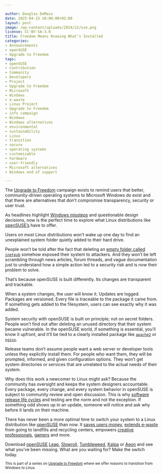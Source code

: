 ```yaml
---

author: Douglas DeMaio
date: 2025-04-15 10:00:00+02:00
layout: post
image: /wp-content/uploads/2024/12/use.png
license: CC-BY-SA-3.0
title: Freedom Means Knowing What’s Installed
categories:
- Announcements
- openSUSE
- Upgrade to Freedom
tags:
- openSUSE
- Contribution
- Community
- Developers
- Project
- Upgrade to Freedom
- Microsoft
- Windows
- e-waste
- Linux Project
- Upgrade to Freedom 
- info campaign
- Windows
- Windows alternatives
- environmental 
- sustainability
- Linux 
- transition
- secure 
- operating systems 
- customizable 
- hardware
- user-friendly 
- Microsoft alternatives
- Windows end of support

---
```



The [Upgrade to Freedom](https://news.opensuse.org/category/upgrade-to-freedom) campaign exists to remind users that better, community-driven operating systems to Microsoft Windows do exist and that there are alternatives that don’t compromise transparency, security or user trust.


As headlines highlight [Windows missteps](https://news.opensuse.org/2025/02/28/linux-has-no-locks/) and questionable design decisions, now is the perfect time to explore what Linux distributions like [openSUSE’s](https://get.opensuse.org/) have to offer.


Users on most Linux distributions won’t wake up one day to find an unexplained system folder quietly added to their hard drive.


People won’t be told after the fact that deleting an [empty folder called `inetpub`](https://www.cnet.com/tech/services-and-software/if-you-deleted-this-weird-new-folder-in-windows-you-need-to-put-it-back-heres-how/) somehow exposed their system to attackers. And they won’t be left scrambling through news articles, forum threads, and vague documentation just to understand how a simple action led to a security risk and is now their problem to solve.


That’s because openSUSE is built differently. Its changes are transparent and trackable.


When a system changes, the user will know it. Updates are logged. Packages are versioned. Every file is traceable to the package it came from. If something gets added to the filesystem, users can see exactly why it was added.


System security with openSUSE is built on principle; not on secret folders. People won’t find out after deleting an unused directory that their system became vulnerable. In the openSUSE world, if something is essential, you’ll know it upfront, and it’ll be tied to a clearly installed package like [`apache2`](https://httpd.apache.org/) or [`nginx`](https://nginx.org/).


Release teams don’t assume people want a web server or developer tools unless they explicitly install them. For people who want them, they will be prompted, informed, and given configuration options. They won’t get system directories or services that are unrelated to the actual needs of their system.


Why does this work a newcomer to Linux might ask? Because the community has oversight and keeps the system designers accountable. Every package, every change, and every system behavior in openSUSE is subject to community review and open discussion. This is why [software release life cycles](https://en.wikipedia.org/wiki/Software_release_life_cycle) and testing are the norm and not the exception. If something odd shows up in an update, someone will notice and ask why before it lands on their machine.


There has never been a more optimal time to switch your system to a Linux distribution like [openSUSE](https://get.opensuse.org/) than now. It [saves users money](https://news.opensuse.org/2025/03/21/choose-freedom-not-trailware/), [extends e-waste](https://news.opensuse.org/2025/04/14/replace-windows-not-your-device/) from going to landfills and recycling centers, empowers [creative professionals](https://news.opensuse.org/2024/12/03/opensuse-empowers-pros/), [gamers](https://news.opensuse.org/2025/01/16/gaming-on-linux-how-os-stacks-up/) and more.

Download [openSUSE](https://get.opensuse.org/) [Leap](https://get.opensuse.org/leap/), [Slowroll](https://en.opensuse.org/Portal:Slowroll), [Tumbleweed](https://get.opensuse.org/tumbleweed/), [Kalpa](https://kalpadesktop.org/) or [Aeon](https://aeondesktop.org) and see what you've been missing. What are you waiting for? Make the switch today.

<small> This is part of a series on [Upgrade to Freedom](https://news.opensuse.org/category/upgrade-to-freedom) where we offer reasons to transition from Windows to Linux.</small>

<meta name="openSUSE, Open Source, development, Windows 10 end of support, Linux transition, Upgrade to Freedom campaign, Linux distributions, e-waste reduction, hardware sustainability, Ubuntu, Fedora, AlmaLinux, environmental benefits, secure operating systems, customizable Linux, Joanna Murzyn, KDE Akademy, electronic waste, open source, Linux alternatives, computer longevity, user-friendly Linux, live tutorials, ISO installation, Leap, Tumbleweed, Linux gaming, Linux for developers, EU, Euro" content="HTML,CSS,XML,JavaScript">
